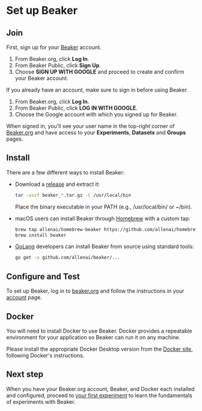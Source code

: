 # Set up Beaker

## Join

First, sign up for your [Beaker](https://beaker.org) account.

1. From Beaker.org, click **Log In**.
2. From Beaker Public, click **Sign Up**.
3. Choose **SIGN UP WITH GOOGLE** and proceed to create and confirm your Beaker account.

If you already have an account, make sure to sign in before using Beaker.

1. From Beaker.org, click **Log In**.
2. From Beaker Public, click **LOG IN WITH GOOGLE**.
3. Choose the Google account with which you signed up for Beaker.

When signed in, you'll see your user name in the top-right corner of [Beaker.org](https://beaker.org) and have access to your **Experiments**, **Datasets** and **Groups** pages.

## Install

There are a few different ways to install Beaker:

- Download a
[release](https://github.com/allenai/beaker/releases) and extract it:

    ```bash
    tar -xvzf beaker_*.tar.gz -C /usr/local/bin
    ```

    Place the binary executable in your PATH (e.g., /usr/local/bin/ or ~/bin).

- macOS users can install Beaker through [Homebrew](https://brew.sh/) with a custom tap:

    ```bash
    brew tap allenai/homebrew-beaker https://github.com/allenai/homebrew-beaker.git
    brew install beaker
    ```

- [GoLang](https://golang.org/) developers can install Beaker from source using standard tools:

    ```bash
    go get -u github.com/allenai/beaker/...
    ```

## Configure and Test

To set up Beaker, log in to [beaker.org](https://beaker.org) and follow the instructions in your [account](https://beaker.org/user) page.

## Docker

You will need to install Docker to use Beaker.  Docker provides a repeatable environment for your application so Beaker can run it on any machine.

Please install the appropriate Docker Desktop version from the [Docker site](https://www.docker.com/products/docker-desktop), following Docker's instructions.

## Next step

When you have your Beaker.org account, Beaker, and Docker each installed and configured, proceed to [your first experiment](experiment.md) to learn the fundamentals of experiments with Beaker.
